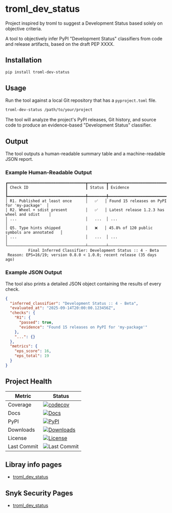 # troml_dev_status
Project inspired by troml to suggest a Development Status based solely on objective criteria.

A tool to objectively infer PyPI "Development Status" classifiers from code and release artifacts, based on the draft PEP XXXX.

## Installation

```bash
pip install troml-dev-status
````

## Usage

Run the tool against a local Git repository that has a `pyproject.toml` file.

```bash
troml-dev-status /path/to/your/project
```

The tool will analyze the project's PyPI releases, Git history, and source code to produce an evidence-based "Development Status" classifier.

## Output

The tool outputs a human-readable summary table and a machine-readable JSON report.

### Example Human-Readable Output

```
┏━━━━━━━━━━━━━━━━━━━━━━━━━━━━━━━━━━┳━━━━━━━━┳━━━━━━━━━━━━━━━━━━━━━━━━━━━━━━━━━━━━━━━━━━━━━┓
┃ Check ID                         ┃ Status ┃ Evidence                                    ┃
┡━━━━━━━━━━━━━━━━━━━━━━━━━━━━━━━━━━╇━━━━━━━━╇━━━━━━━━━━━━━━━━━━━━━━━━━━━━━━━━━━━━━━━━━━━━━┩
│ R1. Published at least once      │   ✅   │ Found 15 releases on PyPI for 'my-package'  │
│ R2. Wheel + sdist present        │   ✅   │ Latest release 1.2.3 has wheel and sdist    │
│ ...                              │   ...  │ ...                                         │
│ Q5. Type hints shipped           │   ❌   │ 45.8% of 120 public symbols are annotated   │
│ ...                              │   ...  │ ...                                         │
└──────────────────────────────────┴────────┴─────────────────────────────────────────────┘
          Final Inferred Classifier: Development Status :: 4 - Beta
 Reason: EPS=16/19; version 0.8.0 < 1.0.0; recent release (35 days ago)
```

### Example JSON Output

The tool also prints a detailed JSON object containing the results of every check.

```json
{
  "inferred_classifier": "Development Status :: 4 - Beta",
  "evaluated_at": "2025-09-14T20:00:00.123456Z",
  "checks": {
    "R1": {
      "passed": true,
      "evidence": "Found 15 releases on PyPI for 'my-package'"
    },
    "...": {}
  },
  "metrics": {
    "eps_score": 16,
    "eps_total": 19
  }
}
```

## Project Health

| Metric         | Status |
|----------------|--------|
| Coverage       | [![codecov](https://codecov.io/gh/matthewdeanmartin/troml_dev_status/branch/main/graph/badge.svg)](https://codecov.io/gh/matthewdeanmartin/troml_dev_status) |
| Docs           | [![Docs](https://readthedocs.org/projects/troml_dev_status/badge/?version=latest)](https://troml_dev_status.readthedocs.io/en/latest/) |
| PyPI           | [![PyPI](https://img.shields.io/pypi/v/troml_dev_status)](https://pypi.org/project/troml_dev_status/) |
| Downloads      | [![Downloads](https://static.pepy.tech/personalized-badge/troml_dev_status?period=total&units=international_system&left_color=grey&right_color=blue&left_text=Downloads)](https://pepy.tech/project/troml_dev_status) |
| License        | [![License](https://img.shields.io/github/license/matthewdeanmartin/troml_dev_status)](https://github.com/matthewdeanmartin/troml_dev_status/blob/main/LICENSE.md) |
| Last Commit    | ![Last Commit](https://img.shields.io/github/last-commit/matthewdeanmartin/troml_dev_status) |

## Libray info pages
- [troml_dev_status](https://libraries.io/pypi/troml_dev_status)

## Snyk Security Pages

- [troml_dev_status](https://security.snyk.io/package/pip/troml_dev_status)